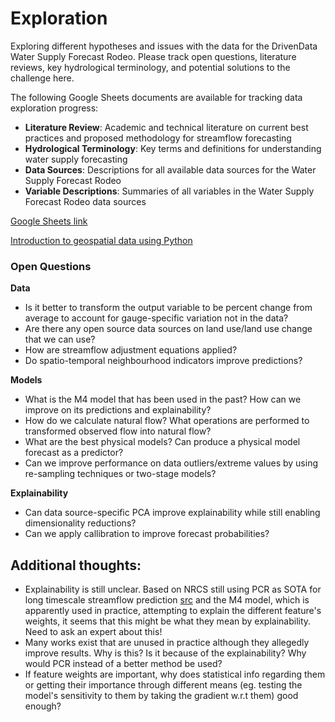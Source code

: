 # Exploration

Exploring different hypotheses and issues with the data for the DrivenData Water Supply Forecast Rodeo. Please track open questions, literature reviews, key hydrological terminology, and potential solutions to the challenge here.

The following Google Sheets documents are available for tracking data exploration progress:
- **Literature Review**: Academic and technical literature on current best practices and proposed methodology for streamflow forecasting
- **Hydrological Terminology**: Key terms and definitions for understanding water supply forecasting
- **Data Sources**: Descriptions for all available data sources for the Water Supply Forecast Rodeo
- **Variable Descriptions**: Summaries of all variables in the Water Supply Forecast Rodeo data sources

[Google Sheets link](https://docs.google.com/spreadsheets/d/1bqkxBPs88jt1aW8on0KQWt8KL3NOCux4M1tsnmY-UOA/edit?usp=sharing)

[Introduction to geospatial data using Python](https://developer.ibm.com/learningpaths/data-analysis-using-python/introduction-to-geospatial-data-using-python)

### Open Questions

**Data**
- Is it better to transform the output variable to be percent change from average to account for gauge-specific variation not in the data?
- Are there any open source data sources on land use/land use change that we can use?
- How are streamflow adjustment equations applied?
- Do spatio-temporal neighbourhood indicators improve predictions?

**Models**
- What is the M4 model that has been used in the past? How can we improve on its predictions and explainability?
- How do we calculate natural flow? What operations are performed to transformed observed flow into natural flow?
- What are the best physical models? Can produce a physical model forecast as a predictor?
- Can we improve performance on data outliers/extreme values by using re-sampling techniques or two-stage models?

**Explainability**
- Can data source-specific PCA improve explainability while still enabling dimensionality reductions?
- Can we apply callibration to improve forecast probabilities?

## Additional thoughts:
- Explainability is still unclear. Based on NRCS still using PCR as SOTA for long timescale streamflow prediction [src](https://www.sciencedirect.com/science/article/pii/S0022169421008325?ref=pdf_download&fr=RR-2&rr=821ef5f08c5c52c0) and the M4 model, which is apparently used in practice, attempting to explain the different feature's weights, it seems that this might be what they mean by explainability. Need to ask an expert about this!
- Many works exist that are unused in practice although they allegedly improve results. Why is this? Is it because of the explainability? Why would PCR instead of a better method be used?
- If feature weights are important, why does statistical info regarding them or getting their importance through different means (eg. testing the model's sensitivity to them by taking the gradient w.r.t them) good enough?
